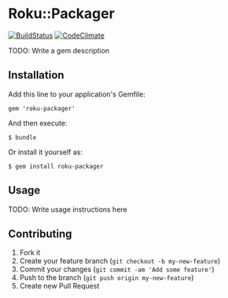 # Roku::Packager

[![BuildStatus](https://travis-ci.org/brookemckim/roku-packager.png)](https://travis-ci.org/brookemckim/roku-packager)
[![CodeClimate](https://codeclimate.com/badge.png)](https://codeclimate.com/github/brookemckim/roku-packager)

TODO: Write a gem description

## Installation

Add this line to your application's Gemfile:

    gem 'roku-packager'

And then execute:

    $ bundle

Or install it yourself as:

    $ gem install roku-packager

## Usage

TODO: Write usage instructions here

## Contributing

1. Fork it
2. Create your feature branch (`git checkout -b my-new-feature`)
3. Commit your changes (`git commit -am 'Add some feature'`)
4. Push to the branch (`git push origin my-new-feature`)
5. Create new Pull Request
